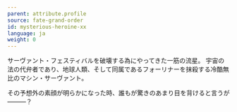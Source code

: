 ```yaml
---
parent: attribute.profile
source: fate-grand-order
id: mysterious-heroine-xx
language: ja
weight: 0
---
```


サーヴァント・フェスティバルを破壊する為にやってきた一筋の流星。
宇宙の法の代弁者であり、地球人類、そして同属であるフォーリナーを抹殺する冷酷無比のマシン・サーヴァント。

その予想外の素顔が明らかになった時、誰もが驚きのあまり目を背けると言うが―――？

